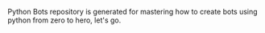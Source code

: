 Python Bots repository is generated for mastering how to create bots using python
from zero to hero, let's go.